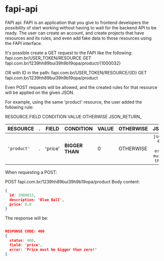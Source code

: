 # fapi-api
FAPI api.
FAPI is an application that you give to frontend developers the possibility of start working without having to wait for the backend API to be ready.
The user can create an account, and create projects that have resources and its rules, and even add fake data to those resources using the FAPI interface. 

It's possible create a GET request to the FAPI like the following:
fapi.com.br/USER_TOKEN/RESOURCE
GET fapi.com.br/1239hh89bui39h9b19opa/product/{1000032}

OR with ID in the path:
fapi.com.br/USER_TOKEN/RESOURCE/{ID}
GET fapi.com.br/1239hh89bui39h9b19opa/product

Even POST requests will be allowed, and the created rules for that resource will be applied on the given JSON.

For example, using the same 'product' resource, the user added the following rule:

RESOURCE.FIELD CONDITION VALUE OTHERWISE JSON_RETURN_

| RESOURCE      | . | FIELD         | CONDITION       | VALUE         | OTHERWISE     | JSON_RETURN   |
| ------------- | - | ------------- | --------------- | ------------- | ------------- |:-------------:|
| ```'product'```     | . | 'price'       | **BIGGER THAN** | 0             | OTHERWISE     | ```json { status: 400, field: 'price', error: 'Price must be bigger than zero!' }``` |

When requesting a POST:

POST fapi.com.br/1239hh89bui39h9b19opa/product
Body content:
```json
{
  id: 1000033,
  description: 'Blue Ball',
  price: 0.0
}
```

The response will be:

```json

RESPONSE CODE: 400
{
  status: 400,
  field: 'price',
  error: 'Price must be bigger than zero!'
}
```
